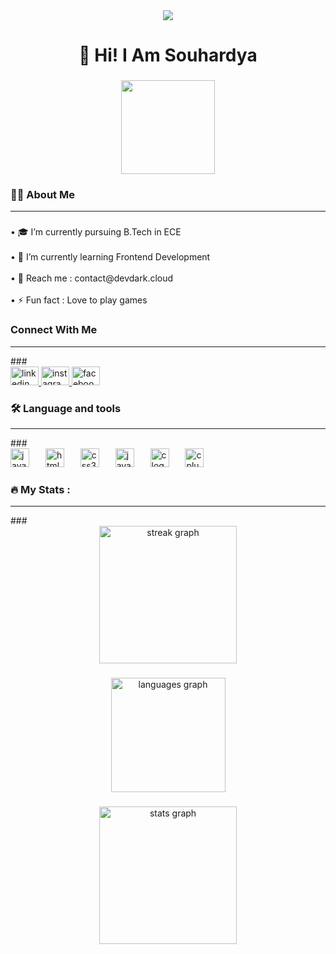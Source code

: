 <div align="center">
  <img src="https://visitor-badge.laobi.icu/badge?page_id=Souhardya20.Souhardya20&"  />
</div>

###

<h1 align="center">💫 Hi! I Am Souhardya</h1>

###

<div align="center">
  <img height="150" src="https://camo.githubusercontent.com/62da68eb62b1e5f175f7d1f0191dd89a653d7908feb22d37d4a0ab07365d6791/68747470733a2f2f6d656469612e67697068792e636f6d2f6d656469612f4d3967624264396e6244724f5475314d71782f67697068792e676966"  />
</div>

###

<h3 align="left">👩‍💻  About Me</h3>
<hr>

###

<p align="left">• 🎓 I’m currently pursuing B.Tech in ECE<br><br>• 🌱 I’m currently learning Frontend Development<br><br>• 💬 Reach me : contact@devdark.cloud<br><br>• ⚡ Fun fact : Love to play games</p>

###

<h3 align="left">Connect With Me</h3>
<hr>
###

<br clear="both">

<div align="left">
  <a href="https://linkedin.com/in/souhardya-deb-921578254" target="_blank">
    <img src="https://raw.githubusercontent.com/maurodesouza/profile-readme-generator/master/src/assets/icons/social/linkedin/default.svg" width="45" height="30" alt="linkedin logo"  />
  </a>
  <a href="https://instagram.com/dark_warrior20222" target="_blank">
    <img src="https://raw.githubusercontent.com/maurodesouza/profile-readme-generator/master/src/assets/icons/social/instagram/default.svg" width="45" height="30" alt="instagram logo"  />
  </a>
  <a href="https://www.facebook.com/profile.php?id=100088267092982" target="_blank">
    <img src="https://raw.githubusercontent.com/maurodesouza/profile-readme-generator/master/src/assets/icons/social/facebook/default.svg" width="45" height="30" alt="facebook logo"  />
  </a>
</div>

###

<h3 align="left">🛠 Language and tools</h3>
<hr>
###

<div align="left">
  <img src="https://skillicons.dev/icons?i=js" height="30" alt="javascript logo"  />
  <img width="18" />
  <img src="https://skillicons.dev/icons?i=html" height="30" alt="html5 logo"  />
  <img width="18" />
  <img src="https://skillicons.dev/icons?i=css" height="30" alt="css3 logo"  />
  <img width="18" />
  <img src="https://skillicons.dev/icons?i=java" height="30" alt="java logo"  />
  <img width="18" />
  <img src="https://skillicons.dev/icons?i=c" height="30" alt="c logo"  />
  <img width="18" />
  <img src="https://skillicons.dev/icons?i=cpp" height="30" alt="cplusplus logo"  />
</div>

###

<h3 align="left">🔥   My Stats :</h3>
<hr>
###

<div align="center">
  <img src="https://streak-stats.demolab.com?user=DarkWarrior2003&locale=en&mode=daily&theme=dark&hide_border=false&border_radius=5&order=3" height="220" alt="streak graph"  />
</div>

###

<div align="center">
  <img src="https://github-readme-stats.vercel.app/api/top-langs?username=DarkWarrior2003&locale=en&hide_title=false&layout=compact&card_width=320&langs_count=5&theme=dracula&hide_border=false&order=2" height="183" alt="languages graph"  />
</div>

###

<div align="center">
  <img src="https://github-readme-stats.vercel.app/api?username=DarkWarrior2003&count_private=true&show_icons=true&theme=tokyonight" height="220" alt="stats graph"  />
</div>

###
